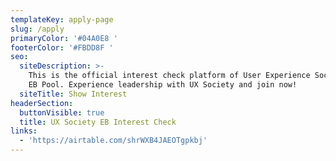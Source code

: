 ```yaml
---
templateKey: apply-page
slug: /apply
primaryColor: '#04A0E8 '
footerColor: '#FBDD8F '
seo:
  siteDescription: >-
    This is the official interest check platform of User Experience Society for
    EB Pool. Experience leadership with UX Society and join now!
  siteTitle: Show Interest
headerSection:
  buttonVisible: true
  title: UX Society EB Interest Check
links:
  - 'https://airtable.com/shrWXB4JAEOTgpkbj'
---
```


